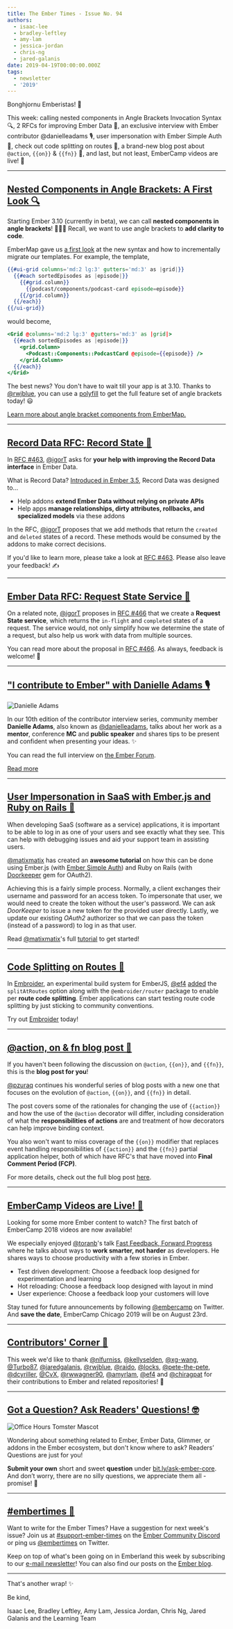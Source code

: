 ```yaml
---
title: The Ember Times - Issue No. 94
authors:
  - isaac-lee
  - bradley-leftley
  - amy-lam
  - jessica-jordan
  - chris-ng
  - jared-galanis
date: 2019-04-19T00:00:00.000Z
tags:
  - newsletter
  - '2019'
---
```



Bonghjornu Emberistas! 🐹

This week: calling nested components in Angle Brackets Invocation Syntax 🔍, 2 RFCs for improving Ember Data 💬, an exclusive interview with Ember contributor @danielleadams 🎙, user impersonation with Ember Simple Auth 👤, check out code splitting on routes 🖖, a brand-new blog post about `@action`, `{{on}}` & `{{fn}}` 🚀, and last, but not least, EmberCamp videos are live! 🍿

<!-- READMORE -->

---

## [Nested Components in Angle Brackets: A First Look 🔍](https://embermap.com/video/angle-bracket-components-a-first-look)

Starting Ember 3.10 (currently in beta), we can call **nested components in angle brackets**! 🎉🎉🎉 Recall, we want to use angle brackets to **add clarity to code**.

EmberMap gave us [a first look](https://embermap.com/video/angle-bracket-components-a-first-look) at the new syntax and how to incrementally migrate our templates. For example, the template,

```handlebars
{{#ui-grid columns='md:2 lg:3' gutters='md:3' as |grid|}}
  {{#each sortedEpisodes as |episode|}}
    {{#grid.column}}
      {{podcast/components/podcast-card episode=episode}}
    {{/grid.column}}
  {{/each}}
{{/ui-grid}}
```

would become,

```handlebars
<Grid @columns='md:2 lg:3' @gutters='md:3' as |grid|>
  {{#each sortedEpisodes as |episode|}}
    <grid.Column>
      <Podcast::Components::PodcastCard @episode={{episode}} />
    </grid.Column>
  {{/each}}
</Grid>
```

The best news? You don't have to wait till your app is at 3.10. Thanks to [@rwjblue](https://github.com/rwjblue), you can use a [polyfill](https://github.com/rwjblue/ember-angle-bracket-invocation-polyfill) to get the full feature set of angle brackets today! 😃

[Learn more about angle bracket components from EmberMap.](https://embermap.com/video/angle-bracket-components-a-first-look)

---

## [Record Data RFC: Record State 💬](https://github.com/emberjs/rfcs/pull/463)

In [RFC #463](https://github.com/emberjs/rfcs/pull/463), [@igorT](https://github.com/igorT) asks for **your help with improving the Record Data interface** in Ember Data.

What is Record Data? [Introduced in Ember 3.5](https://blog.emberjs.com/2018/10/15/ember-3-5-released.html), Record Data was designed to...

- Help addons **extend Ember Data without relying on private APIs**
- Help apps **manage relationships, dirty attributes, rollbacks, and specialized models** via these addons

In the RFC, [@igorT](https://github.com/igorT) proposes that we add methods that return the `created` and `deleted` states of a record. These methods would be consumed by the addons to make correct decisions.

If you'd like to learn more, please take a look at [RFC #463](https://github.com/emberjs/rfcs/pull/463). Please also leave your feedback! ✍️

---

## [Ember Data RFC: Request State Service 💬](https://github.com/emberjs/rfcs/pull/466)

On a related note, [@igorT](https://github.com/igorT) proposes in [RFC #466](https://github.com/emberjs/rfcs/pull/466) that we create a **Request State service**, which returns the `in-flight` and `completed` states of a request. The service would, not only simplify how we determine the state of a request, but also help us work with data from multiple sources.

You can read more about the proposal in [RFC #466](https://github.com/emberjs/rfcs/pull/466). As always, feedback is welcome! 🙂

---

## ["I contribute to Ember" with Danielle Adams 🎙](https://discuss.emberjs.com/t/i-contribute-to-ember-with-danielle-adams/16473)

<div class="float-right padded portrait-frame">
  <img alt="Danielle Adams" title="Danielle Adams - Contributor to Ember" src="/images/blog/emberjstimes/danielleadams.jpg" />
</div>

In our 10th edition of the contributor interview series, community member **Danielle Adams**, also known as [@danielleadams](https://github.com/danielleadams), talks about her work as a **mentor**, conference **MC** and **public speaker** and shares tips to be present and confident when presenting your ideas. ✨

You can read the full interview on [the Ember Forum](https://discuss.emberjs.com/t/i-contribute-to-ember-with-danielle-adams/16473).

<a class="ember-button ember-button--centered" href="https://discuss.emberjs.com/t/i-contribute-to-ember-with-danielle-adams/16473">Read more</a>

---

## [User Impersonation in SaaS with Ember.js and Ruby on Rails 👤](https://codeandtechno.com/posts/user-impersonation-ember-simple-auth-doorkeeper/)

When developing SaaS (software as a service) applications, it is important to be able to log in as one of your users and see exactly what they see. This can help with debugging issues and aid your support team in assisting users.

[@matixmatix](https://github.com/matixmatix) has created an **awesome tutorial** on how this can be done using Ember.js (with [Ember Simple Auth](https://ember-simple-auth.com/)) and Ruby on Rails (with [Doorkeeper](https://github.com/doorkeeper-gem/doorkeeper) gem for OAuth2).

Achieving this is a fairly simple process. Normally, a client exchanges their username and password for an access token. To impersonate that user, we would need to create the token without the user's password. We can ask _DoorKeeper_ to issue a new token for the provided user directly. Lastly, we update our existing _OAuth2_ authorizer so that we can pass the token (instead of a password) to log in as that user.

Read [@matixmatix](https://github.com/matixmatix)'s full [tutorial](https://codeandtechno.com/posts/user-impersonation-ember-simple-auth-doorkeeper/) to get started!

---

## [Code Splitting on Routes 🖖](https://twitter.com/acorncom/status/1111827571803471872)

In [Embroider](https://github.com/embroider-build/embroider), an experimental build system for EmberJS, [@ef4](https://github.com/ef4) [added](https://github.com/embroider-build/embroider/pull/109) the `splitAtRoutes` option along with the `@embroider/router` package to enable per **route code splitting**. Ember applications can start testing route code splitting by just sticking to community conventions.

Try out [Embroider](https://github.com/embroider-build/embroider) today!

---

## [@action, on & fn blog post 🚀](https://www.pzuraq.com/ember-octane-update-action/)

If you haven't been following the discussion on `@action`, `{{on}}`, and `{{fn}}`, this is the **blog post for you**!

[@pzuraq](https://github.com/pzuraq) continues his wonderful series of blog posts with a new one that focuses on the evolution of `@action`, `{{on}}`, and `{{fn}}` in detail.

The post covers some of the rationales for changing the use of `{{action}}` and how the use of the `@action` decorator will differ, including consideration of what the **responsibilities of actions** are and treatment of how decorators can help improve binding context.

<!-- alex ignore period -->
You also won't want to miss coverage of the `{{on}}` modifier that replaces event handling responsibilities of `{{action}}` and the `{{fn}}` partial application helper, both of which have RFC's that have moved into **Final Comment Period (FCP)**.

For more details, check out the full blog post [here](https://www.pzuraq.com/ember-octane-update-action/).

---

## [EmberCamp Videos are Live! 🍿](https://www.youtube.com/playlist?list=PL4eq2DPpyBbm-vTgHMdBjUi1Qd5GiRIfW)

Looking for some more Ember content to watch? The first batch of EmberCamp 2018 videos are now available!

We especially enjoyed [@toranb](https://github.com/toranb)'s talk [Fast Feedback, Forward Progress](https://www.youtube.com/watch?v=wX8PxE0BVjI&list=PL4eq2DPpyBbm-vTgHMdBjUi1Qd5GiRIfW&index=4) where he talks about ways to **work smarter, not harder** as developers. He shares ways to choose productivity with a few stories in Ember.

- Test driven development: Choose a feedback loop designed for experimentation and learning
- Hot reloading: Choose a feedback loop designed with layout in mind
- User experience: Choose a feedback loop your customers will love

Stay tuned for future announcements by following [@embercamp](https://twitter.com/embercamp) on Twitter. And **save the date**, EmberCamp Chicago 2019 will be on August 23rd.

---

## [Contributors' Corner 👏](https://guides.emberjs.com/release/contributing/repositories/)

<p>This week we'd like to thank <a href="https://github.com/nlfurniss" target="gh-user">@nlfurniss</a>, <a href="https://github.com/kellyselden" target="gh-user">@kellyselden</a>, <a href="https://github.com/xg-wang" target="gh-user">@xg-wang</a>, <a href="https://github.com/Turbo87" target="gh-user">@Turbo87</a>, <a href="https://github.com/jaredgalanis" target="gh-user">@jaredgalanis</a>, <a href="https://github.com/rwjblue" target="gh-user">@rwjblue</a>, <a href="https://github.com/raido" target="gh-user">@raido</a>, <a href="https://github.com/locks" target="gh-user">@locks</a>, <a href="https://github.com/pete-the-pete" target="gh-user">@pete-the-pete</a>, <a href="https://github.com/dcyriller" target="gh-user">@dcyriller</a>, <a href="https://github.com/CvX" target="gh-user">@CvX</a>, <a href="https://github.com/rwwagner90" target="gh-user">@rwwagner90</a>, <a href="https://github.com/amyrlam" target="gh-user">@amyrlam</a>, <a href="https://github.com/ef4" target="gh-user">@ef4</a> and <a href="https://github.com/chiragpat" target="gh-user">@chiragpat</a> for their contributions to Ember and related repositories! 💖</p>

---

## [Got a Question? Ask Readers' Questions! 🤓](https://docs.google.com/forms/d/e/1FAIpQLScqu7Lw_9cIkRtAiXKitgkAo4xX_pV1pdCfMJgIr6Py1V-9Og/viewform)

<div class="blog-row">
  <img class="float-right small transparent padded" alt="Office Hours Tomster Mascot" title="Readers' Questions" src="/images/tomsters/officehours.png" />

  <p>Wondering about something related to Ember, Ember Data, Glimmer, or addons in the Ember ecosystem, but don't know where to ask? Readers’ Questions are just for you!</p>

<p><strong>Submit your own</strong> short and sweet <strong>question</strong> under <a href="https://bit.ly/ask-ember-core" target="rq">bit.ly/ask-ember-core</a>. And don’t worry, there are no silly questions, we appreciate them all - promise! 🤞</p>

</div>

---

## [#embertimes 📰](https://emberjs.com/blog/tags/newsletter.html)

Want to write for the Ember Times? Have a suggestion for next week's issue? Join us at [#support-ember-times](https://discordapp.com/channels/480462759797063690/485450546887786506) on the [Ember Community Discord](https://discordapp.com/invite/zT3asNS) or ping us [@embertimes](https://twitter.com/embertimes) on Twitter.

Keep on top of what's been going on in Emberland this week by subscribing to our [e-mail newsletter](https://the-emberjs-times.ongoodbits.com/)! You can also find our posts on the [Ember blog](https://emberjs.com/blog/tags/newsletter.html).

---

That's another wrap! ✨

Be kind,

Isaac Lee, Bradley Leftley, Amy Lam, Jessica Jordan, Chris Ng, Jared Galanis and the Learning Team

